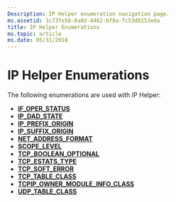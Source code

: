 ```yaml
---
Description: IP Helper enumeration navigation page.
ms.assetid: 1c73fe50-8a0d-4462-bf8a-fc53d8153eda
title: IP Helper Enumerations
ms.topic: article
ms.date: 05/31/2018
---
```


# IP Helper Enumerations

The following enumerations are used with IP Helper:

-   [**IF\_OPER\_STATUS**](/windows/desktop/api/Ifdef/ne-ifdef-if_oper_status)
-   [**IP\_DAD\_STATE**](/windows/desktop/api/Nldef/ne-nldef-nl_dad_state)
-   [**IP\_PREFIX\_ORIGIN**](/windows/desktop/api/Nldef/ne-nldef-nl_prefix_origin)
-   [**IP\_SUFFIX\_ORIGIN**](/windows/desktop/api/Nldef/ne-nldef-nl_suffix_origin)
-   [**NET\_ADDRESS\_FORMAT**](/windows/desktop/api/Iphlpapi/ne-iphlpapi-net_address_format_)
-   [**SCOPE\_LEVEL**](/windows/desktop/api/Ws2def/ne-ws2def-scope_level)
-   [**TCP\_BOOLEAN\_OPTIONAL**](/windows/desktop/api/Tcpestats/ne-tcpestats-tcp_boolean_optional)
-   [**TCP\_ESTATS\_TYPE**](/windows/desktop/api/Tcpestats/ne-tcpestats-tcp_estats_type)
-   [**TCP\_SOFT\_ERROR**](/windows/desktop/api/Tcpestats/ne-tcpestats-tcp_soft_error)
-   [**TCP\_TABLE\_CLASS**](/windows/desktop/api/Iprtrmib/ne-iprtrmib-tcp_table_class)
-   [**TCPIP\_OWNER\_MODULE\_INFO\_CLASS**](/windows/desktop/api/Iprtrmib/ne-iprtrmib-tcpip_owner_module_info_class)
-   [**UDP\_TABLE\_CLASS**](/windows/desktop/api/Iprtrmib/ne-iprtrmib-udp_table_class)

 

 



